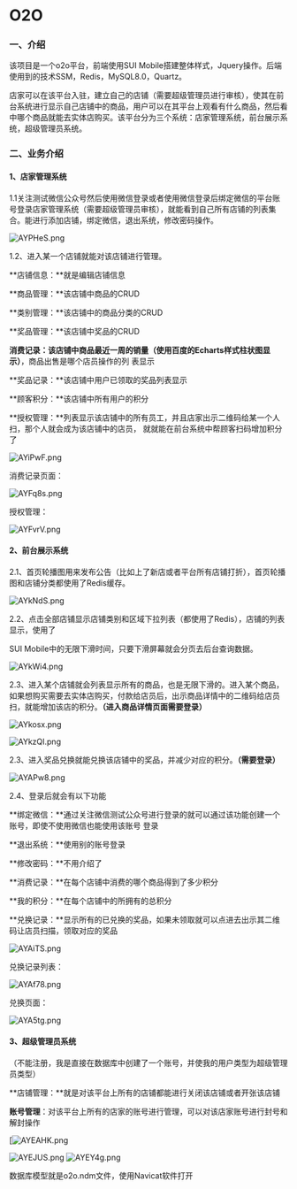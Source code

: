 # O2O

### 一、介绍

该项目是一个o2o平台，前端使用SUI Mobile搭建整体样式，Jquery操作。后端使用到的技术SSM，Redis，MySQL8.0，Quartz。

店家可以在该平台入驻，建立自己的店铺（需要超级管理员进行审核），使其在前台系统进行显示自己店铺中的商品，用户可以在其平台上观看有什么商品，然后看中哪个商品就能去实体店购买。该平台分为三个系统：店家管理系统，前台展示系统，超级管理员系统。

### 二、业务介绍

#### 1、店家管理系统

1.1关注测试微信公众号然后使用微信登录或者使用微信登录后绑定微信的平台账号登录店家管理系统（需要超级管理员审核），就能看到自己所有店铺的列表集合。能进行添加店铺，绑定微信，退出系统，修改密码操作。

![AYPHeS.png](https://s2.ax1x.com/2019/03/24/AYPHeS.png)

1.2、进入某一个店铺就能对该店铺进行管理。

**店铺信息：**就是编辑店铺信息

**商品管理：**该店铺中商品的CRUD

**类别管理：**该店铺中的商品分类的CRUD

**奖品管理：**该店铺中奖品的CRUD

**消费记录：**该店铺中商品最近一周的销量**（使用百度的Echarts样式柱状图显示）**，商品出售是哪个店员操作的列		   表显示

**奖品记录：**该店铺中用户已领取的奖品列表显示

**顾客积分：**该店铺中所有用户的积分

**授权管理：**列表显示该店铺中的所有员工，并且店家出示二维码给某一个人扫，那个人就会成为该店铺中的店员，		   就就能在前台系统中帮顾客扫码增加积分了

![AYiPwF.png](https://s2.ax1x.com/2019/03/24/AYiPwF.png)

消费记录页面：

![AYFq8s.png](https://s2.ax1x.com/2019/03/24/AYFq8s.png)

授权管理：

![AYFvrV.png](https://s2.ax1x.com/2019/03/24/AYFvrV.png)

#### 2、前台展示系统

2.1、首页轮播图用来发布公告（比如上了新店或者平台所有店铺打折），首页轮播图和店铺分类都使用了Redis缓存。

![AYkNdS.png](https://s2.ax1x.com/2019/03/24/AYkNdS.png)

2.2、点击全部店铺显示店铺类别和区域下拉列表（都使用了Redis），店铺的列表显示，使用了

SUI Mobile中的无限下滑时间，只要下滑屏幕就会分页去后台查询数据。

![AYkWi4.png](https://s2.ax1x.com/2019/03/24/AYkWi4.png)

2.3、进入某个店铺就会列表显示所有的商品，也是无限下滑的。进入某个商品，如果想购买需要去实体店购买，付款给店员后，出示商品详情中的二维码给店员扫，就能增加该店的积分。**（进入商品详情页面需要登录）**

![AYkosx.png](https://s2.ax1x.com/2019/03/24/AYkosx.png)

![AYkzQI.png](https://s2.ax1x.com/2019/03/24/AYkzQI.png)

2.3、进入奖品兑换就能兑换该店铺中的奖品，并减少对应的积分。**（需要登录）**

![AYAPw8.png](https://s2.ax1x.com/2019/03/24/AYAPw8.png)

2.4、登录后就会有以下功能

**绑定微信：**通过关注微信测试公众号进行登录的就可以通过该功能创建一个账号，即使不使用微信也能使用该账号		   登录

**退出系统：**使用别的账号登录

**修改密码：**不用介绍了

**消费记录：**在每个店铺中消费的哪个商品得到了多少积分

**我的积分：**在每个店铺中的所拥有的总积分

**兑换记录：**显示所有的已兑换的奖品，如果未领取就可以点进去出示其二维码让店员扫描，领取对应的奖品

![AYAiTS.png](https://s2.ax1x.com/2019/03/24/AYAiTS.png)

兑换记录列表：

![AYAf78.png](https://s2.ax1x.com/2019/03/24/AYAf78.png)

兑换页面：

![AYA5tg.png](https://s2.ax1x.com/2019/03/24/AYA5tg.png)

#### **3、超级管理员系统**

（不能注册，我是直接在数据库中创建了一个账号，并使我的用户类型为超级管理员类型）

**店铺管理：**就是对该平台上所有的店铺都能进行关闭该店铺或者开张该店铺

**账号管理**：对该平台上所有的店家的账号进行管理，可以对该店家账号进行封号和解封操作

[![AYEAHK.png](https://s2.ax1x.com/2019/03/24/AYEAHK.png)

![AYEJUS.png](https://s2.ax1x.com/2019/03/24/AYEJUS.png)
![AYEY4g.png](https://s2.ax1x.com/2019/03/24/AYEY4g.png)

数据库模型就是o2o.ndm文件，使用Navicat软件打开
